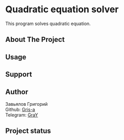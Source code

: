 # Quadratic equation solver

This program solves quadratic equation.

## About The Project

## Usage

## Support

## Author
Завьялов Григорий\
Github: [Gris-a](https://github.com/Gris-a/)\
Telegram: [GraY](https://t.me/qgrayq)
## Project status
